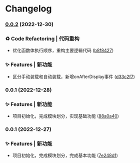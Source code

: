 # Changelog

### [0.0.2](https://github.com/oh-my-live2d/oh-my-live2d/compare/v0.0.1...v0.0.2) (2022-12-30)


### ♻ Code Refactoring | 代码重构

* 优化函数体执行顺序，重构主要逻辑代码 ([b8f8427](https://github.com/oh-my-live2d/oh-my-live2d/commit/b8f8427762c9b500dbe620b8806ca235c926f162))


### ✨ Features | 新功能

* 区分手动装载和自动装载，新增onAfterDisplay事件 ([d33c2f7](https://github.com/oh-my-live2d/oh-my-live2d/commit/d33c2f79262fb3379022ae9cb71506ab55a833da))

### 0.0.1 (2022-12-28)


### ✨ Features | 新功能

* 项目初始化，完成模块划分，实现基础功能 ([88a0a40](https://github.com/oh-my-live2d/oh-my-live2d/commit/88a0a404fdb59c8ce002fe6e87445d9fdfd80841))

### 0.0.1 (2022-12-27)


### ✨ Features | 新功能

* 项目初始化，完成模块划分，完成基本功能 ([7e248d1](https://github.com/oh-my-live2d/oh-my-live2d/commit/7e248d1da89565ad0650e8a08834870dbdb08b61))